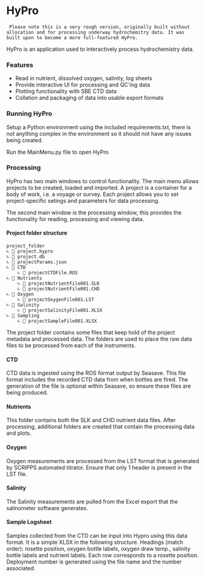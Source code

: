 # HyPro

`
Please note this is a very rough version, originally built without allocation and for processing underway hydrochemitry data. It was built upon to become a more full-featured HyPro.`

HyPro is an application used to interactively process hydrochemistry data.


### Features
- Read in nutrient, dissolved oxygen, salinity, log sheets 
- Provide interactive UI for processing and QC'ing data
- Plotting functionality with SBE CTD data
- Collation and packaging of data into usable export formats



### Running HyPro

Setup a Python environment using the included requirements.txt, there is not anything complex in the environment so it should not have any issues being created. 

Run the MainMenu.py file to open HyPro

### Processing

HyPro has two main windows to control functionality. The main menu allows projects to be created, loaded and imported. A project is a container for a body of work, i.e. a voyage or survey. Each project allows you to set project-specific setings and parameters for data processing.

The second main window is the processing window, this provides the functionality for reading, processing and viewing data. 


#### Project folder structure

```
project_folder
∟ 📄 project.hypro
∟ 📄 project.db
∟ 📄 projectParams.json
∟ 📁 CTD
    ∟ 📄 projectCTDFile.ROS
∟ 📁 Nutrients
    ∟ 📄 projectNutrientFile001.SLK
    ∟ 📄 projectNutrientFile001.CHD
∟ 📁 Oxygen
    ∟ 📄 projectOxygenFile001.LST
∟ 📁 Salinity
    ∟ 📄 projectSalinityFile001.XLSX
∟ 📁 Sampling
    ∟ 📄 projectSampleFile001.XLSX

```
The project folder contains some files that keep hold of the project metadata and processed data. The folders are used to place the raw data files to be processed from each of the instruments. 

#### CTD
CTD data is ingested using the ROS format output by Seasave. This file format includes the recorded CTD data from when bottles are fired. The generation of the file is optional within Seasave, so ensure these files are being produced.

#### Nutrients
This folder contains both the SLK and CHD nutrient data files. After processing, additional folders are created that contain the processing data and plots.

#### Oxygen
Oxygen measurements are processed from the LST format that is generated by SCRIPPS automated titrator. Ensure that only 1 header is present in the LST file.

#### Salinity
The Salinity measurements are pulled from the Excel export that the salinometer software generates. 

#### Sample Logsheet
Samples collected from the CTD can be input into Hypro using this data format. It is a simple XLSX in the following structure. Headings (match order): rosette position, oxygen bottle labels, oxygen draw temp., salinity bottle labels and nutrient labels. Each row corresponds to a rosette position. Deployment number is generated using the file name and the number associated.


